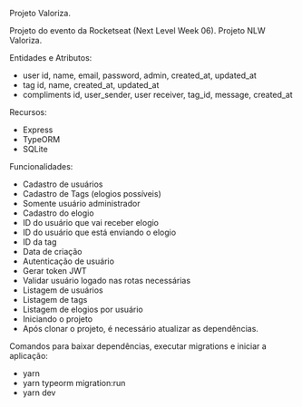 Projeto Valoriza.

Projeto do evento da Rocketseat (Next Level Week 06). Projeto NLW Valoriza.

Entidades e Atributos:

  - user id, name, email, password, admin, created_at, updated_at
  - tag id, name, created_at, updated_at
  - compliments id, user_sender, user receiver, tag_id, message, created_at

Recursos:

  - Express
  - TypeORM
  - SQLite

Funcionalidades:

  - Cadastro de usuários
  - Cadastro de Tags (elogios possíveis)
  - Somente usuário administrador
  - Cadastro do elogio
  - ID do usuário que vai receber elogio
  - ID do usuário que está enviando o elogio
  - ID da tag
  - Data de criação
  - Autenticação de usuário
  - Gerar token JWT
  - Validar usuário logado nas rotas necessárias
  - Listagem de usuários
  - Listagem de tags
  - Listagem de elogios por usuário
  - Iniciando o projeto
  - Após clonar o projeto, é necessário atualizar as dependências.

Comandos para baixar dependências, executar migrations e iniciar a aplicação:

  - yarn
  - yarn typeorm migration:run
  - yarn dev
